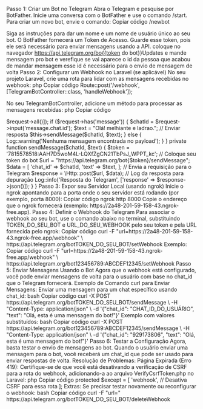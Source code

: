 Passo 1: Criar um Bot no Telegram
Abra o Telegram e pesquise por BotFather.
Inicie uma conversa com o BotFather e use o comando /start.
Para criar um novo bot, envie o comando:
Copiar código
 /newbot

Siga as instruções para dar um nome e um nome de usuário único ao seu bot.
O BotFather fornecerá um Token de Acesso. Guarde esse token, pois ele será necessário para enviar mensagens usando a API.
coloque no navegador https://api.telegram.org/bo{{token do bot}}Updates e mande mensagem pro bot e verefique se vai aparece o id da pessoa que acabou de mandar mensagem esse id é necessário para o envio de mensagem de volta
Passo 2: Configurar um Webhook no Laravel (se aplicável)
No seu projeto Laravel, crie uma rota para lidar com as mensagens recebidas no webhook:
php
Copiar código
Route::post('/webhook', [TelegramBotController::class, 'handleWebhook']);


No seu TelegramBotController, adicione um método para processar as mensagens recebidas:
php
Copiar código
<?php


namespace App\Http\Controllers;


use Illuminate\Http\Request;
use Illuminate\Support\Facades\Log;


class TelegramBotController extends Controller
{
   public function handleWebhook(Request $request)
   {
       // Log para verificar se a mensagem está sendo recebida
       Log::info('Recebendo mensagem do Telegram', ['data' => $request->all()]);


       if ($request->has('message')) {
           $chatId = $request->input('message.chat.id');
           $text = "Olá! melhiante e ladrao.";


           // Enviar resposta
           $this->sendMessage($chatId, $text);
       } else {
           Log::warning('Nenhuma mensagem encontrada no payload');
       }
   }


   private function sendMessage($chatId, $text)
   {
       $token = '7815578518:AAH7D5woM4L-LQXfZgCN21TbPsJ_WPPT_kc'; // Coloque seu token do bot
       $url = "https://api.telegram.org/bot{$token}/sendMessage";


       $data = [
           'chat_id' => $chatId,
           'text' => $text,
       ];


       // Envia a requisição para o Telegram
       $response = \Http::post($url, $data);


       // Log da resposta para depuração
       Log::info('Resposta do Telegram', ['response' => $response->json()]);
   }
}



Passo 3: Expor seu Servidor Local (usando ngrok)
Inicie o ngrok apontando para a porta onde o seu servidor está rodando (por exemplo, porta 8000):
Copiar código
ngrok http 8000


Copie o endereço que o ngrok fornecerá (exemplo: https://2a48-201-59-158-43.ngrok-free.app).
Passo 4: Definir o Webhook do Telegram
Para associar o webhook ao seu bot, use o comando abaixo no terminal, substituindo TOKEN_DO_SEU_BOT e URL_DO_SEU_WEBHOOK pelo seu token e pela URL fornecida pelo ngrok:
Copiar código
curl -F "url=https://2a48-201-59-158-43.ngrok-free.app/webhook" \
https://api.telegram.org/botTOKEN_DO_SEU_BOT/setWebhook

Exemplo:
Copiar código
curl -F "url=https://2a48-201-59-158-43.ngrok-free.app/webhook" \
https://api.telegram.org/bot123456789:ABCDEF12345/setWebhook


Passo 5: Enviar Mensagens Usando o Bot
Agora que o webhook está configurado, você pode enviar mensagens de volta para o usuário com base no chat_id que o Telegram fornecerá.
Exemplo de Comando curl para Enviar Mensagens:
Enviar uma mensagem para um chat específico usando chat_id:
bash
Copiar código
curl -X POST https://api.telegram.org/botTOKEN_DO_SEU_BOT/sendMessage \
-H "Content-Type: application/json" \
-d '{"chat_id": "CHAT_ID_DO_USUÁRIO", "text": "Olá, esta é uma mensagem do bot!"}'


Exemplo com valores substituídos:
bash
Copiar código
curl -X POST https://api.telegram.org/bot123456789:ABCDEF12345/sendMessage \
-H "Content-Type: application/json" \
-d '{"chat_id": "929173806", "text": "Olá, esta é uma mensagem do bot!"}'


Passo 6: Testar a Configuração
Agora, basta testar o envio de mensagens ao bot. Quando o usuário enviar uma mensagem para o bot, você receberá um chat_id que pode ser usado para enviar respostas de volta.

Resolução de Problemas:
Página Expirada (Erro 419): Certifique-se de que você está desativando a verificação de CSRF para a rota do webhook, adicionando-a ao arquivo VerifyCsrfToken.php no Laravel:
php
Copiar código
protected $except = [
    'webhook',  // Desativa CSRF para essa rota
];


Extras:
Se precisar testar novamente ou reconfigurar o webhook:
bash
Copiar código
curl -F "url=" https://api.telegram.org/botTOKEN_DO_SEU_BOT/deleteWebhook

